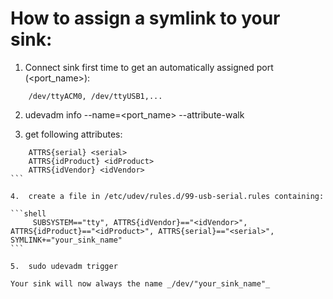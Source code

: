 # How to assign a symlink to your sink:

1.  Connect sink first time to get an automatically assigned port (<port_name>):

```shell
    /dev/ttyACM0, /dev/ttyUSB1,...
```

2.  udevadm info --name=<port_name> --attribute-walk

3.  get following attributes:

````shell
    ATTRS{serial} <serial>
    ATTRS{idProduct} <idProduct>
    ATTRS{idVendor} <idVendor>
```

4.  create a file in /etc/udev/rules.d/99-usb-serial.rules containing:

```shell
     SUBSYSTEM=="tty", ATTRS{idVendor}=="<idVendor>", ATTRS{idProduct}=="<idProduct>", ATTRS{serial}=="<serial>", SYMLINK+="your_sink_name"
```

5.  sudo udevadm trigger

Your sink will now always the name _/dev/"your_sink_name"_
````
